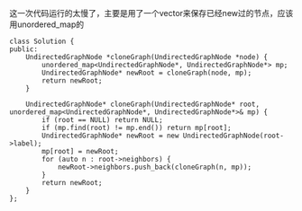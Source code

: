 这一次代码运行的太慢了，主要是用了一个vector来保存已经new过的节点，应该用unordered_map的

    class Solution {
    public:
        UndirectedGraphNode *cloneGraph(UndirectedGraphNode *node) {
            unordered_map<UndirectedGraphNode*, UndirectedGraphNode*> mp;
            UndirectedGraphNode* newRoot = cloneGraph(node, mp);
            return newRoot;
        }
        
        UndirectedGraphNode* cloneGraph(UndirectedGraphNode* root, unordered_map<UndirectedGraphNode*, UndirectedGraphNode*>& mp) {
            if (root == NULL) return NULL;
            if (mp.find(root) != mp.end()) return mp[root];
            UndirectedGraphNode* newRoot = new UndirectedGraphNode(root->label);
            mp[root] = newRoot;
            for (auto n : root->neighbors) {
                newRoot->neighbors.push_back(cloneGraph(n, mp));
            }
            return newRoot;
        }
    };